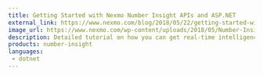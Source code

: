 ```yaml
---
title: Getting Started with Nexmo Number Insight APIs and ASP.NET
external_link: https://www.nexmo.com/blog/2018/05/22/getting-started-with-nexmo-number-insight-apis-and-asp-net-dr/
image_url: https://www.nexmo.com/wp-content/uploads/2018/05/Number-Insight-Nexmo-01-600x300.png
description: Detailed tutorial on how you can get real-time intelligence about a phone number using ASP.NET and Nexmo Number Insight APIs.
products: number-insight
languages:
 - dotnet
---
```


